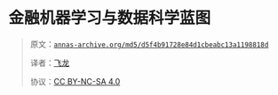 # 金融机器学习与数据科学蓝图

> 原文：[`annas-archive.org/md5/d5f4b91728e84d1cbeabc13a1198818d`](https://annas-archive.org/md5/d5f4b91728e84d1cbeabc13a1198818d)
>
> 译者：[飞龙](https://github.com/wizardforcel)
>
> 协议：[CC BY-NC-SA 4.0](http://creativecommons.org/licenses/by-nc-sa/4.0/)

